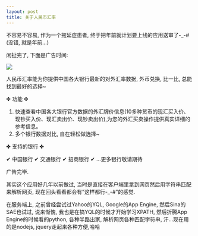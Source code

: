 ```yaml
---
layout: post
title: 关于人民币汇率
---
```


不容易不容易, 作为一个拖延症患者, 终于把年前就计划要上线的应用送审了-_-#(没错, 就是年前…)

闲扯完了, 下面是广告时间:

[<img src="http://liujun.me/wp-content/uploads/2013/03/1_114x114_%E4%BF%AE%E6%94%B9.png"/>](https://itunes.apple.com/us/app/ren-min-bi-hui-lu/id623785779?ls=1&mt=8)

人民币汇率能为你提供中国各大银行最新的对外汇率数据,
外币兑换, 比一比, 总能找到最好的选择~

✤ 功能 ✤

1. 快速查看中国各大银行官方数据的外汇牌价信息(10多种货币的现汇买入价、现钞买入价、现汇卖出价、现钞卖出价),为您的外汇买卖操作提供真实详细的参考信息。
2. 多个银行数据对比, 自在轻松做选择~

✤ 支持的银行 ✤

✔ 中国银行
✔ 交通银行
✔ 招商银行
✔ …更多银行敬请期待

广告完毕.

其实这个应用好几年以前做过, 当时是直接在客户端里拿到网页然后用字符串匹配来解析网页, 现在回头看看都会有”这样都行-_-#”的感觉.

在服务端上, 之前曾经尝试过Yahoo的YQL, Google的App Engine, 然后Sina的SAE也试过, 说来惭愧, 我也是在搞YQL的时候才开始学习XPATH, 然后折腾App Engine的时候看的python, 各种半路出家, 解析网页各种匹配字符串, 汗…现在用的是nodejs, jquery走起来各种方便,哈哈
